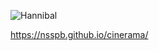 ![Hannibal](https://user-images.githubusercontent.com/76496638/126645950-00712e53-e7fd-4230-8f65-e57c6cc3680b.png)




https://nsspb.github.io/cinerama/
